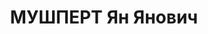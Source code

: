 ---
title: МУШПЕРТ Ян Янович
description: "Род. в 1903, Лифляндская губ., Вольмарский уезд, латыш, обр.: высшее,\
  \ искл. из ВКП(б) 16 февраля 1937 г. за принадлежность к троцкистской организации.\
  \ Проживал: Новосибирск, ул. Урицкого, д. 3, кв. 54, др. адрес: Москва, ул. Старая\
  \ Башиловка, д. 30, кв. 5. Зам. зав. отделом сводного планирования в Новосибирской\
  \ краевой плановой комиссии. \n  Арестован 18.02.1937. Обв. в причастности к к.-р.\
  \ организации правых. Приговор: ВК ВС СССР, 08.10.1937 – ВМН. Расстрелян 08.10.1937,\
  \ г.Москва. \n  Реабилитирован ВК ВС СССР 28.12.1955"
---